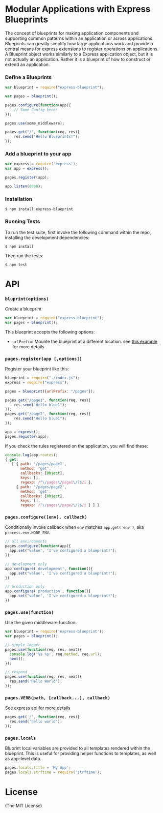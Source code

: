# Modular Applications with Express Blueprints 


The concept of blueprints for making application components and supporting common patterns within an application or across applications. 
Blueprints can greatly simplify how large applications work and provide a central means for express extensions to register operations on applications. 
A Blueprint object works similarly to a Express application object, but it is not actually an application. 
Rather it is a blueprint of how to construct or extend an application.

### Define a Blueprints

```js
var blueprint = require("express-blueprint");

var pages = blueprint();

pages.configure(function(app){
    // Some Config here!
});

pages.use(some_middleware);

pages.get("/", function(req, res){
    res.send("Hello Blueprints!");
});
```

### Add a blueprint to your app

```js
var express = require('express');
var app = express();

pages.register(app);

app.listen(8080);
```

### Installation

    $ npm install express-blueprint
    
### Running Tests

To run the test suite, first invoke the following command within the repo, installing the development dependencies:

    $ npm install

Then run the tests:

    $ npm test
    
    
# API

### `bluprint(options)`

Create a blueprint

```js
var blueprint = require("express-blueprint");
var pages = blueprint();
```

This blueprint accepts the following options:

*   `urlPrefix`: Mounte the blueprint at a different location. see [this example](https://github.com/srossross/express-blueprint/blob/master/examples/urlPrefix.js) for more details.

### `pages.register(app [,options])`

Register your blueprint like this:

```js
blueprint = require("./index.js");
express = require("express");

pages = blueprint({urlPrefix: "/pages"});

pages.get("/page1", function(req, res){
    res.send("Hello blue1");
});
pages.get("/page2", function(req, res){
    res.send("Hello blue1");
});

app = express();
pages.register(app);
```

If you check the rules registered on the application, you will find these:

```js
console.log(app.routes);
{ get: 
   [ { path: '/pages/page1',
       method: 'get',
       callbacks: [Object],
       keys: [],
       regexp: /^\/pages\/page1\/?$/i },
     { path: '/pages/page2',
       method: 'get',
       callbacks: [Object],
       keys: [],
       regexp: /^\/pages\/page2\/?$/i } ] }
```

### `pages.configure([env], callback)`

Conditionally invoke callback when `env` matches `app.get('env')`, aka `process.env.NODE_ENV`. 

```js
// all environments
pages.configure(function(app){
  app.set("value', 'I've configured a blueprint!");
})

// development only
app.configure('development', function(){
  app.set("value', 'I've configured a blueprint!");
})

// production only
app.configure('production', function(){
  app.set("value', 'I've configured a blueprint!");
})
```

### `pages.use(function)`

Use the given middleware function.

```js
var blueprint = require('express-blueprint');
var pages = blueprint();

// simple logger
pages.use(function(req, res, next){
  console.log('%s %s', req.method, req.url);
  next();
});

// respond
pages.use(function(req, res, next){
  res.send('Hello World');
});

```

### `pages.VERB(path, [callback...], callback)`

See [express api for more details](http://expressjs.com/api.html#app.VERB)
 
```js
pages.get('/', function(req, res){
  res.send('hello world');
});

```

### `pages.locals`

Bluprint local variables are provided to all templates rendered within the blueprint. 
This is useful for providing helper functions to templates, as well as app-level data.

```js
pages.locals.title = 'My App';
pages.locals.strftime = require('strftime');
```

# License

(The MIT License)




